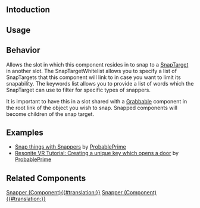 <languages></languages> <translate>

## Intoduction

## Usage

## Behavior

Allows the slot in which this component resides in to snap to a
[SnapTarget](SnapTarget_(Component) "wikilink") in another slot. The
SnapTargetWhitelist allows you to specify a list of SnapTargets that
this component will link to in case you want to limit its snapability.
The keywords list allows you to provide a list of words which the
SnapTarget can use to filter for specific types of snappers.

It is important to have this in a slot shared with a
[Grabbable](Grabbable_(Component) "wikilink") component in the root link
of the object you wish to snap. Snapped components will become children
of the snap target.

## Examples

-   [Snap things with
    Snappers](https://www.youtube.com/watch?v=7y2hjzDlCyQ) by
    [ProbablePrime](User:ProbablePrime "wikilink")
-   [Resonite VR Tutorial: Creating a unique key which opens a
    door](https://www.youtube.com/watch?v=lrPD20DuFDE) by
    [ProbablePrime](User:ProbablePrime "wikilink")

## Related Components

</translate>

[Snapper
(Component){{#translation:}}](Category:Components{{#translation:}} "wikilink")
[Snapper
(Component){{#translation:}}](Category:Components:Transform:Interaction{{#translation:}} "wikilink")